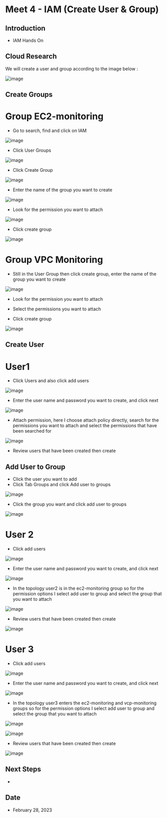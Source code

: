 # Meet 4 - IAM (Create User & Group)


## Introduction


- IAM Hands On


## Cloud Research


We will create a user and group according to the image below :

![image](https://user-images.githubusercontent.com/121140952/221809890-980ce8b3-e9ae-4439-a288-e946cce5c70a.png)


## Create Groups


# Group EC2-monitoring


- Go to search, find and click on IAM


![image](https://user-images.githubusercontent.com/121140952/221810404-d5ff87a5-42bc-492e-839a-f9b9b790a685.png)


- Click User Groups


![image](https://user-images.githubusercontent.com/121140952/221810516-08420492-f225-44c2-9a2a-25ea6d59f42a.png)


- Click Create Group


![image](https://user-images.githubusercontent.com/121140952/221810647-a3a1b2cc-0ea3-4e1f-a580-14509d151f4f.png)


- Enter the name of the group you want to create


![image](https://user-images.githubusercontent.com/121140952/221810791-b41a07f5-8187-499a-9482-9335b89e9178.png)


- Look for the permission you want to attach


![image](https://user-images.githubusercontent.com/121140952/221810939-d1089a62-259a-4ef9-8cfc-5655e40fcc7b.png)


- Click create group


![image](https://user-images.githubusercontent.com/121140952/221811075-c4f68e45-d11e-4f8d-9793-3698a59a6fef.png)


# Group VPC Monitoring


- Still in the User Group then click create group, enter the name of the group you want to create


![image](https://user-images.githubusercontent.com/121140952/221813285-add22930-90a4-4467-9a7d-c7ba06c176ab.png)



- Look for the permission you want to attach 


- Select the permissions you want to attach


- Click create group


![image](https://user-images.githubusercontent.com/121140952/221813452-dbfe108b-2346-44a9-b56e-4363f0514684.png)


## Create User


# User1


- Click Users and also click add users


![image](https://user-images.githubusercontent.com/121140952/221814455-8b007766-fad0-40c0-a181-9e32241c5d8f.png)


- Enter the user name and password you want to create, and click next


![image](https://user-images.githubusercontent.com/121140952/221814646-24f58be7-6ebb-491d-86aa-22fd2b88c9c1.png)


- Attach permission, here I choose attach policy directly, search for the permissions you want to attach and select the permissions that have been searched for


![image](https://user-images.githubusercontent.com/121140952/221814873-b6db634e-ef15-4f9e-8e38-bccc80b5675d.png)


- Review users that have been created then create


## Add User to Group


- Click the user you want to add
- Click Tab Groups and click Add user to groups


![image](https://user-images.githubusercontent.com/121140952/221815366-61f9b4a8-4d87-4f28-a3db-12d839b40a7d.png)


- Click the group you want and click add user to groups


![image](https://user-images.githubusercontent.com/121140952/221815957-3a0c9df8-5a0d-43ae-b173-6b4514c77db0.png)


# User 2


- Click add users


![image](https://user-images.githubusercontent.com/121140952/221816554-83420186-a0b7-4cc4-a9b1-1ad60702cd4f.png)


- Enter the user name and password you want to create, and click next


![image](https://user-images.githubusercontent.com/121140952/221816697-a014e303-0d3f-4d2b-8f6b-b8964b54d82c.png)


- In the topology user2 is in the ec2-monitoring group so for the permission options I select add user to group and select the group that you want to attach


![image](https://user-images.githubusercontent.com/121140952/221816855-8d5b6392-e502-4bfe-a473-41b81ff73616.png)


- Review users that have been created then create


![image](https://user-images.githubusercontent.com/121140952/221817068-7b55be70-ab89-429a-80a8-38f411bb45de.png)


# User 3


- Click add users


![image](https://user-images.githubusercontent.com/121140952/221817247-da1132d1-611d-45f2-85f4-89e7fbc795dd.png)



- Enter the user name and password you want to create, and click next


![image](https://user-images.githubusercontent.com/121140952/221817347-d6bc677d-3b97-4ac2-8e4b-1f45460339f9.png)


- In the topology user3 enters the ec2-monitoring and vcp-monitoring groups so for the permission options I select add user to group and select the group that you want to attach


![image](https://user-images.githubusercontent.com/121140952/221817492-03223705-238e-4c2a-a365-2f87b2ece577.png)


![image](https://user-images.githubusercontent.com/121140952/221817540-8ca55ce1-9fd6-4110-9b84-d75ce398b591.png)


- Review users that have been created then create


![image](https://user-images.githubusercontent.com/121140952/221817786-cd73d193-c25c-41b1-be87-79479fc48009.png)


## Next Steps


- 


## Date


- February 28, 2023


